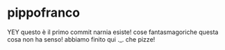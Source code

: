 # pippofranco
YEY questo è il primo commit
narnia esiste!
cose fantasmagoriche
questa cosa non ha senso!
abbiamo finito qui ._.
che pizze!